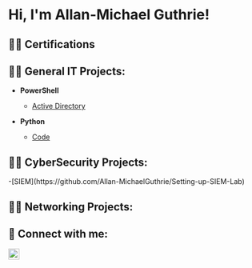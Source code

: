 <h1>Hi, I'm Allan-Michael Guthrie! 

<h2>👨‍💻 Certifications</h2>

<h2>👨‍💻 General IT Projects:</h2>

- <b>PowerShell</b>
    - [Active Directory]()
  
- <b>Python</b>
  - [Code]()

<h2>👨‍💻 CyberSecurity Projects:</h2>
    -[SIEM](https://github.com/Allan-MichaelGuthrie/Setting-up-SIEM-Lab)

<h2>👨‍💻 Networking Projects:</h2>


<h2> 🤳 Connect with me:</h2>

[<img align="left" alt="Allan-MichaelGuthrie | LinkedIn" width="22px" src="https://cdn.jsdelivr.net/npm/simple-icons@v3/icons/linkedin.svg" />][linkedin]

[linkedin]: https://www.linkedin.com/in/allan-michael-guthrie

<!--
**Allan-MichaelGuthrie/Allan-MichaelGuthrie** is a ✨ _special_ ✨ repository because its `README.md` (this file) appears on your GitHub profile.

Here are some ideas to get you started:

- 🔭 I’m currently working on ...
- 🌱 I’m currently learning ...
- 👯 I’m looking to collaborate on ...
- 🤔 I’m looking for help with ...
- 💬 Ask me about ...
- 📫 How to reach me: ...
- 😄 Pronouns: ...
- ⚡ Fun fact: ...
-->
